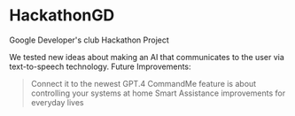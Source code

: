# HackathonGD
Google Developer's club Hackathon Project

We tested new ideas about making an AI that communicates to the user via text-to-speech technology.
Future Improvements:
 > Connect it to the newest GPT.4 
 > CommandMe feature is about controlling your systems at home
 > Smart Assistance improvements for everyday lives
